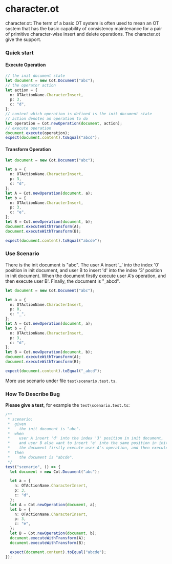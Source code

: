 # character.ot

character.ot: The term of a basic OT system is often used to mean an OT system that has the basic capability of consistency maintenance for a pair of primitive character-wise insert and delete operations. The character.ot give the support.

### Quick start

#### Execute Operation

```typescript
// the init document state
let document = new Cot.Document("abc");
// the operator action
let action = {
  n: OTActionName.CharacterInsert,
  p: 3,
  c: "d",
};
// context which operation is defined is the init document state
// action denotes an operation to do
let operation = Cot.newOperation(document, action);
// execute operation
document.execute(operation);
expect(document.content).toEqual("abcd");
```

#### Transform Operation

```typescript
let document = new Cot.Document("abc");

let a = {
  n: OTActionName.CharacterInsert,
  p: 3,
  c: "d",
};
let A = Cot.newOperation(document, a);
let b = {
  n: OTActionName.CharacterInsert,
  p: 3,
  c: "e",
};
let B = Cot.newOperation(document, b);
document.executeWithTransform(A);
document.executeWithTransform(B);

expect(document.content).toEqual("abcde");
```

### Use Scenario

There is the init document is "abc". The user A insert '_' into the index '0' position in init document, and user B to insert 'd' into the index '3' position  in init document. When the document firstly execute user A's operation, and then execute user B'. Finally, the document is "_abcd".

```typescript
let document = new Cot.Document("abc");

let a = {
  n: OTActionName.CharacterInsert,
  p: 0,
  c: "_",
};
let A = Cot.newOperation(document, a);
let b = {
  n: OTActionName.CharacterInsert,
  p: 3,
  c: "d",
};
let B = Cot.newOperation(document, b);
document.executeWithTransform(A);
document.executeWithTransform(B);

expect(document.content).toEqual("_abcd");
```

More use scenario under file `test\scenario.test.ts`.

### How To Describe Bug

**Please give a test**, for example the `test\scenario.test.ts`:

```typescript
/**
 * scenario:
 *  given
 *    the init document is "abc".
 *  when
 *    user A insert 'd' into the index '3' position in init document,
 *    and user B also want to insert 'e' into the same position in init document.
 *    the document firstly execute user A's operation, and then execute user B'.
 *  then
 *    the document is "abcde".
 */
test("scenario", () => {
  let document = new Cot.Document("abc");

  let a = {
    n: OTActionName.CharacterInsert,
    p: 3,
    c: "d",
  };
  let A = Cot.newOperation(document, a);
  let b = {
    n: OTActionName.CharacterInsert,
    p: 3,
    c: "e",
  };
  let B = Cot.newOperation(document, b);
  document.executeWithTransform(A);
  document.executeWithTransform(B);

  expect(document.content).toEqual("abcde");
});
```